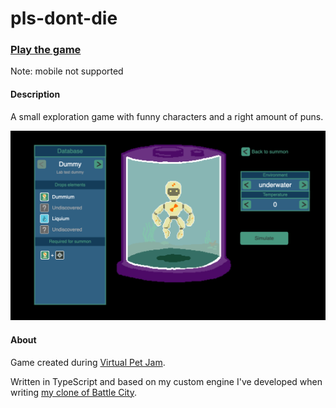 # pls-dont-die

### [Play the game](https://dogballs.github.io/pls-dont-die/)

Note: mobile not supported

#### Description

A small exploration game with funny characters and a right amount of puns.

![Gameplay](docs/screenshots/shot1.png)

#### About

Game created during [Virtual Pet Jam](https://itch.io/jam/virtual-pet-jam).

Written in TypeScript and based on my custom engine I've developed when writing [my clone of Battle City](https://github.com/dogballs/cattle-bity).
